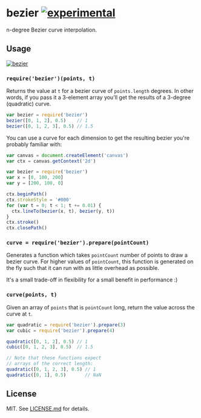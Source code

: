 # bezier [![experimental](http://hughsk.github.io/stability-badges/dist/experimental.svg)](http://github.com/hughsk/stability-badges) #

n-degree Bezier curve interpolation.

## Usage ##

[![bezier](https://nodei.co/npm/bezier.png?mini=true)](https://nodei.co/npm/bezier)

### `require('bezier')(points, t)` ###

Returns the value at `t` for a bezier curve of `points.length` degrees.
In other words, if you pass it a 3-element array you'll get the results of a
3-degree (quadratic) curve.

``` javascript
var bezier = require('bezier')
bezier([0, 1, 2], 0.5)    // 1
bezier([0, 1, 2, 3], 0.5) // 1.5
```

You can use a curve for each dimension to get the resulting bezier you're
probably familiar with:

``` javascript
var canvas = document.createElement('canvas')
var ctx = canvas.getContext('2d')

var bezier = require('bezier')
var x = [0, 100, 200]
var y = [200, 100, 0]

ctx.beginPath()
ctx.strokeStyle = '#000'
for (var t = 0; t < 1; t += 0.01) {
  ctx.lineTo(bezier(x, t), bezier(y, t))
}
ctx.stroke()
ctx.closePath()
```

### `curve = require('bezier').prepare(pointCount)` ###

Generates a function which takes `pointCount` number of points to draw a
bezier curve. For higher values of `pointCount`, this function is generated on
the fly such that it can run with as little overhead as possible.

It's a small trade-off in flexibility for a small benefit in performance :)

### `curve(points, t)` ###

Given an array of `points` that is `pointCount` long, return the value across
the curve at `t`.

``` javascript
var quadratic = require('bezier').prepare(3)
var cubic = require('bezier').prepare(4)

quadratic([0, 1, 2], 0.5) // 1
cubic([0, 1, 2, 3], 0.5)  // 1.5

// Note that these functions expect
// arrays of the correct length:
quadratic([0, 1, 2, 3], 0.5) // 1
quadratic([0, 1], 0.5)       // NaN
```

## License ##

MIT. See [LICENSE.md](http://github.com/hughsk/bezier/blob/master/LICENSE) for details.
